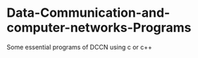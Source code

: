 # Data-Communication-and-computer-networks-Programs

Some essential programs of DCCN
using c or c++
